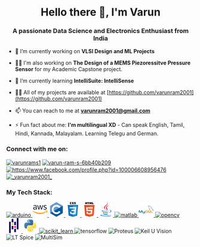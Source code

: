 <h1 align="center">Hello there  👋, I'm Varun </h1>
<h3 align="center">A passionate Data Science and Electronics Enthusiast from India</h3>

- 🔭 I’m currently working on **VLSI Design and ML Projects**

- 🧑‍🔬 I'm also working on **The Design of a MEMS Piezoressitve Pressure Sensor** for my Academic Capstone project. 

- 🌱 I’m currently learning **IntelliSuite: IntelliSense**

- 👨‍💻 All of my projects are available at [https://github.com/varunram2001](https://github.com/varunram2001)

- 📫 You can reach to me at **varunram2001@gmail.com**

- ⚡ Fun fact about me: **I'm multilingual XD** - Can speak English, Tamil, Hindi, Kannada, Malayalam. Learning Telegu and German. 

<h3 align="left">Connect with me on:</h3>
<p align="left">
<a href="https://twitter.com/varunrams1" target="blank"><img align="center" src="https://raw.githubusercontent.com/rahuldkjain/github-profile-readme-generator/master/src/images/icons/Social/twitter.svg" alt="varunrams1" height="30" width="40" /></a>
<a href="https://linkedin.com/in/varun-ram-s-6bb40b209" target="blank"><img align="center" src="https://raw.githubusercontent.com/rahuldkjain/github-profile-readme-generator/master/src/images/icons/Social/linked-in-alt.svg" alt="varun-ram-s-6bb40b209" height="30" width="40" /></a>
<a href="https://fb.com/https://www.facebook.com/profile.php?id=100006608956476" target="blank"><img align="center" src="https://raw.githubusercontent.com/rahuldkjain/github-profile-readme-generator/master/src/images/icons/Social/facebook.svg" alt="https://www.facebook.com/profile.php?id=100006608956476" height="30" width="40" /></a>
<a href="https://instagram.com/_varunram2001_" target="blank"><img align="center" src="https://raw.githubusercontent.com/rahuldkjain/github-profile-readme-generator/master/src/images/icons/Social/instagram.svg" alt="_varunram2001_" height="30" width="40" /></a>
</p>

<h3 align="left">My Tech Stack:</h3>
<p align="left"> <a href="https://www.arduino.cc/" target="_blank" rel="noreferrer"> <img src="https://cdn.worldvectorlogo.com/logos/arduino-1.svg" alt="arduino" width="40" height="40"/> </a> <a href="https://aws.amazon.com" target="_blank" rel="noreferrer"> <img src="https://raw.githubusercontent.com/devicons/devicon/master/icons/amazonwebservices/amazonwebservices-original-wordmark.svg" alt="aws" width="40" height="40"/> </a> <a href="https://www.cprogramming.com/" target="_blank" rel="noreferrer"> <img src="https://raw.githubusercontent.com/devicons/devicon/master/icons/c/c-original.svg" alt="c" width="40" height="40"/> </a> <a href="https://www.w3schools.com/css/" target="_blank" rel="noreferrer"> <img src="https://raw.githubusercontent.com/devicons/devicon/master/icons/css3/css3-original-wordmark.svg" alt="css3" width="40" height="40"/> </a> <a href="https://www.w3.org/html/" target="_blank" rel="noreferrer"> <img src="https://raw.githubusercontent.com/devicons/devicon/master/icons/html5/html5-original-wordmark.svg" alt="html5" width="40" height="40"/> </a> <a href="https://www.java.com" target="_blank" rel="noreferrer"> <img src="https://raw.githubusercontent.com/devicons/devicon/master/icons/java/java-original.svg" alt="java" width="40" height="40"/> </a> <a href="https://www.mathworks.com/" target="_blank" rel="noreferrer"> <img src="https://upload.wikimedia.org/wikipedia/commons/2/21/Matlab_Logo.png" alt="matlab" width="40" height="40"/> </a> <a href="https://www.mysql.com/" target="_blank" rel="noreferrer"> <img src="https://raw.githubusercontent.com/devicons/devicon/master/icons/mysql/mysql-original-wordmark.svg" alt="mysql" width="40" height="40"/> </a> <a href="https://opencv.org/" target="_blank" rel="noreferrer"> <img src="https://www.vectorlogo.zone/logos/opencv/opencv-icon.svg" alt="opencv" width="40" height="40"/> </a> <a href="https://pandas.pydata.org/" target="_blank" rel="noreferrer"> <img src="https://raw.githubusercontent.com/devicons/devicon/2ae2a900d2f041da66e950e4d48052658d850630/icons/pandas/pandas-original.svg" alt="pandas" width="40" height="40"/> </a> <a href="https://www.python.org" target="_blank" rel="noreferrer"> <img src="https://raw.githubusercontent.com/devicons/devicon/master/icons/python/python-original.svg" alt="python" width="40" height="40"/> </a> <a href="https://scikit-learn.org/" target="_blank" rel="noreferrer"> <img src="https://upload.wikimedia.org/wikipedia/commons/0/05/Scikit_learn_logo_small.svg" alt="scikit_learn" width="40" height="40"/> </a> <a href="https://www.tensorflow.org" target="_blank" rel="noreferrer"> </a> <img src="https://www.vectorlogo.zone/logos/tensorflow/tensorflow-icon.svg" alt="tensorflow" width="40" height="40"/>  <img src="https://pbs.twimg.com/media/FOC1MVxX0AMKgSx.png" alt="Proteus" width="40" height="40"/> <img src="https://download.logo.wine/logo/Keil_(company)/Keil_(company)-Logo.wine.png" alt="Keil U Vision" width="40" height="40"/>
<img src="https://djtnrpkvps28m.cloudfront.net/uploads/2020/11/LTSpice-logo.jpg" alt="LT Spice" width="40" height="40"/>
<img src="https://images.g2crowd.com/uploads/product/image/social_landscape/social_landscape_ab1576bbe6d84ab0b4b9bc31bc064f41/ni-multisim.png" alt="MultiSim" width="45" height="40"/></p>

<p> </p>
